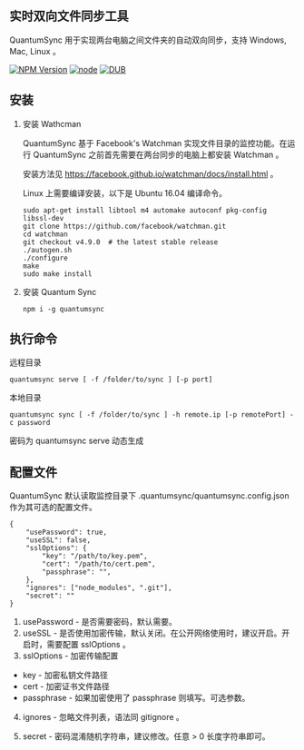 ## 实时双向文件同步工具

QuantumSync 用于实现两台电脑之间文件夹的自动双向同步，支持 Windows, Mac, Linux 。

[![NPM Version](https://img.shields.io/npm/v/quantumsync.svg)](https://www.npmjs.com/package/quantumsync) [![node](https://img.shields.io/node/v/quantumsync.svg)]() [![DUB](https://img.shields.io/dub/l/vibe-d.svg)]()

## 安装

1. 安装 Wathcman

    QuantumSync 基于 Facebook's Watchman 实现文件目录的监控功能。在运行 QuantumSync 之前首先需要在两台同步的电脑上都安装 Watchman 。
    
    安装方法见 https://facebook.github.io/watchman/docs/install.html 。
    
    Linux 上需要编译安装，以下是 Ubuntu 16.04 编译命令。
    
    ```
    sudo apt-get install libtool m4 automake autoconf pkg-config libssl-dev
    git clone https://github.com/facebook/watchman.git
    cd watchman
    git checkout v4.9.0  # the latest stable release
    ./autogen.sh
    ./configure
    make
    sudo make install
    ```

2. 安装 Quantum Sync
    
    ```
    npm i -g quantumsync
    ```

## 执行命令

远程目录

    quantumsync serve [ -f /folder/to/sync ] [-p port]

本地目录
    
    quantumsync sync [ -f /folder/to/sync ] -h remote.ip [-p remotePort] -c password

密码为 quantumsync serve 动态生成

## 配置文件

QuantumSync 默认读取监控目录下 .quantumsync/quantumsync.config.json 作为其可选的配置文件。


```
{
    "usePassword": true,
    "useSSL": false,
    "sslOptions": {
        "key": "/path/to/key.pem",
        "cert": "/path/to/cert.pem",
        "passphrase": "",
    },
    "ignores": ["node_modules", ".git"],
    "secret": ""
}
```

1. usePassword - 是否需要密码，默认需要。
2. useSSL - 是否使用加密传输，默认关闭。在公开网络使用时，建议开启。开启时，需要配置 sslOptions 。
3. sslOptions - 加密传输配置

  - key - 加密私钥文件路径
  - cert - 加密证书文件路径
  - passphrase - 如果加密使用了 passphrase 则填写。可选参数。

4. ignores - 忽略文件列表，语法同 gitignore 。

5. secret - 密码混淆随机字符串，建议修改。任意 > 0 长度字符串即可。


